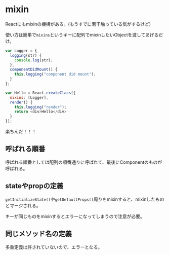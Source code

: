 # mixin

Reactにもmixinの機構がある。(もうすでに若干触っている気がするけど)

使い方は簡単で`mixins`というキーに配列でmixinしたいObjectを渡してあげるだけ。

```js
var Logger = {
  logging(str) {
    console.log(str);
  },
  componentDidMount() {
    this.logging("component did mount");
  }
};

var Hello = React.createClass({
  mixins: [Logger],
  render() {
    this.logging("render");
    return <div>Hello</div>
  }
});
```

楽ちんだ！！！

## 呼ばれる順番

呼ばれる順番としては配列の順番通りに呼ばれて、最後にComponentのものが呼ばれる。

## stateやpropの定義

`getInitializeState()`や`getDefaultProps()`周りをmixinすると、mixinしたものとマージされる。

キーが同じものをmixinするとエラーになってしまうので注意が必要。

## 同じメソッド名の定義

多重定義は許されていないので、エラーとなる。